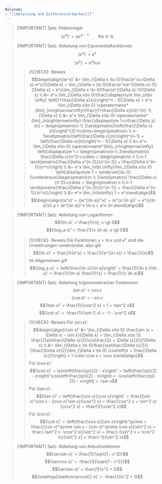 ```yaml
---
Related:
- "[[Ableitung und Differenzierbarkeit]]"
---
```


> [!IMPORTANT] Satz: Potenzregel
> $$(x^\alpha)' = \alpha x^{\alpha-1} \qquad \forall \alpha \in \mathbb{R}$$

> [!IMPORTANT] Satz: Ableitung von Exponentialfunktionen
> $$(e^x)' = e^x$$
> $$(a^x)' = a^x \ln a$$
> > [!CHECK]- Beweis
> > $$\begin{align}(e^x)' &= \lim_{\Delta x \to 0}\frac{e^{x+\Delta x}-e^x}{\Delta x} = \lim_{\Delta x \to 0}\frac{e^x(e^{\Delta x}-1)}{\Delta x} = e^x\lim_{\Delta x \to 0}\frac{e^{\Delta x}-1}{\Delta x} \\ &= e^x \lim_{\Delta x\to 0}\frac{\displaystyle \lim_{n\to \infty} \left(1+\frac{\Delta x}{n}\right)^n - 1}{\Delta x} = e^x \lim_{\Delta x\to 0} \operatorname*{lim}_{n\rightarrow\infty}\frac{(1+\frac{\Delta x}{n})^{n}-1}{\Delta x} \\ &= e^x \lim_{\Delta x\to 0} \operatorname*{lim}_{n\rightarrow\infty} \frac{\displaystyle 1+n\frac{\Delta x}{n} + \begin{pmatrix}n \\ 2\end{pmatrix}\left(\frac{\Delta x}{n}\right)^{2}+\cdots+\begin{pmatrix}n \\ n-1\end{pmatrix}\left(\frac{\Delta x}{n}\right)^{n-1} + \left(\frac{\Delta x}{n}\right)^n - 1}{\Delta x} \\ &= e^x \lim_{\Delta x\to 0} \operatorname*{lim}_{n\rightarrow\infty} \left(\displaystyle 1 + \begin{pmatrix}n \\ 2\end{pmatrix} \frac{\Delta x}{n^2}+\cdots + \begin{pmatrix} n \\ n-1 \end{pmatrix}\frac{\Delta x^{n-2}}{n^{n-1}} + \frac{\Delta x^{n-1}}{n^n}\right) \\ &= e^x \lim_{n\to \infty}\lim_{\Delta x\to 0} \left(\displaystyle 1 + \underset{\to 0}{\underbrace{\begin{pmatrix}n \\ 2\end{pmatrix} \frac{\Delta x}{n^2}+\cdots + \begin{pmatrix} n \\ n-1 \end{pmatrix}\frac{\Delta x^{n-2}}{n^{n-1}} + \frac{\Delta x^{n-1}}{n^n}}}\right) \\ &= e^x \lim_{n\to\infty} 1 = e^x\end{align}$$
> > $$\begin{align}(a^x)' = ((e^{\ln a})^x)' = (e^{x \ln a})' = e^{x\ln a}\ln a = (e^{\ln a})^x \ln a = a^x \ln a\end{align}$$

> [!IMPORTANT] Satz: Ableitung von Logarithmen
> $$(\ln x)' = \frac{1}{x}, x \gt 0$$
> $$(\log_a x)' = \frac{1}{x \ln a}, x \gt 0$$
> > [!CHECK]- Beweis
> > Die Funktionen $y = \ln x$ und $e^y$ sind die Umkehrungen voneinander, also gilt
> > $$(\ln x)' = \frac{1}{e^y} = \frac{1}{e^{\ln x}} = \frac{1}{x}$$
> > Im Allgemeinen gilt
> > $$(\log_a x)' = \left(\frac{\ln x}{\ln a}\right)' = \frac{1}{\ln a }(\ln x)' = \frac{1}{\ln a} \frac{1}{x} = \frac{1}{x \ln a}$$


> [!IMPORTANT] Satz: Ableitung trigonometrischer Funktionen
> $$(\sin x)' = \cos x$$
> $$(\cos x)' = -\sin x$$
> $$(\tan x)' = \frac{1}{\cos^2 x} = 1 + \tan^2 x$$
> $$(\cot x)' = -\frac{1}{\sin^2 x} = -1 - \cot^2 x$$
> > [!CHECK]- Beweis
> > Für $(\sin x)'$:
> > $$\begin{align}(\sin x)'  &= \lim_{\Delta x\to 0} \frac{\sin (x + \Delta x) - \sin x}{\Delta x} = \lim_{\Delta x\to 0} \frac{2\sin\frac{\Delta x}{2}\cos\frac{2x + \Delta x}{2}}{\Delta x} \\ &= \lim_{\Delta x \to 0}\frac{\sin\frac{\Delta x}{2}}{\frac{\Delta x}{2}}\lim_{\Delta x \to 0} \cos\left(x + \frac{\Delta x}{2}\right) = 1 \cdot \cos x = \cos x\end{align}$$
> > Für $(\cos x)'$:
> > $$(\cos x)' = \sin\left(\frac{\pi}{2} - x\right)' = \left(\frac{\pi}{2} - x\right)'\cos\left(\frac{\pi}{2} - x\right) = -\cos\left(\frac{\pi}{2} - x\right) = -\sin x$$
> > Für $(\tan x)'$:
> > $$(\tan x)' = \left(\frac{\sin x}{\cos x}\right)' = \frac{(\sin x)'\cos x - (\cos x)'\sin x}{\cos^2 x} = \frac{\cos^2 x + \sin^2 x}{\cos^2 x} = \frac{1}{\cos^2 x}$$
> > Für $(\cot x)'$:
> > $$(\cot x)' = \left(\frac{\cos x}{\sin x}\right)^\prime = \frac{(\cos x)^\prime \sin x - (\sin x)^\prime \cos x}{\sin^2 x} = \frac{-\sin^2 x -\cos^2 x}{\sin^2 x} = \frac{-(\sin^2 x + \cos^2 x)}{\sin^2 x} = \frac{-1}{\sin^2 x}$$

> [!IMPORTANT] Satz: Ableitung von Arkusfunktionen
> $$(\arcsin x)' = \frac{1}{\sqrt{1 - x^2}}$$
> $$(\arccos x)' = -\frac{1}{\sqrt{1 - x^2}}$$
> $$(\arctan x)' = \frac{1}{x^2 + 1}$$
> $$(\mathop{\mathrm{arccot}} x)' = -\frac{1}{x^2 + 1}$$